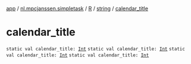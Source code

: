 [app](../../../index.md) / [nl.mpcjanssen.simpletask](../../index.md) / [R](../index.md) / [string](index.md) / [calendar_title](.)

# calendar_title

`static val calendar_title: `[`Int`](https://kotlinlang.org/api/latest/jvm/stdlib/kotlin/-int/index.html)
`static val calendar_title: `[`Int`](https://kotlinlang.org/api/latest/jvm/stdlib/kotlin/-int/index.html)
`static val calendar_title: `[`Int`](https://kotlinlang.org/api/latest/jvm/stdlib/kotlin/-int/index.html)
`static val calendar_title: `[`Int`](https://kotlinlang.org/api/latest/jvm/stdlib/kotlin/-int/index.html)